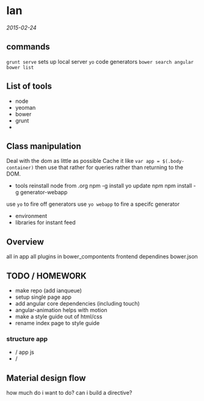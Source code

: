 # Ian
_2015-02-24_

## commands
`grunt serve` sets up local server
`yo` code generators
`bower search angular`
`bower list`

## List of tools
- node
- yeoman
- bower
- grunt
- 

## Class manipulation

Deal with the dom as little as possible
Cache it like `var app = $(.body-container)` then use that rather for queries rather than returning to the DOM.


- tools
reinstall node from .org
npm -g install yo
update npm
npm install -g generator-webapp

use `yo` to fire off generators
use `yo webapp` to fire a specifc generator

- environment
- libraries for instant feed

## Overview
all in app
all plugins in bower_compontents
frontend dependines bower.json

## TODO / HOMEWORK
- make repo (add ianqueue)
- setup single page app
- add angular core dependencies (including touch)
- angular-animation helps with motion 
- make a style guide out of html/css
- rename index page to style guide

### structure app
- / app js
- / 

## Material design flow
how much do i want to do?
can i build a directive?

